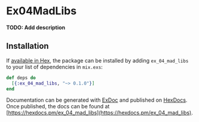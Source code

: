 # Ex04MadLibs

**TODO: Add description**

## Installation

If [available in Hex](https://hex.pm/docs/publish), the package can be installed
by adding `ex_04_mad_libs` to your list of dependencies in `mix.exs`:

```elixir
def deps do
  [{:ex_04_mad_libs, "~> 0.1.0"}]
end
```

Documentation can be generated with [ExDoc](https://github.com/elixir-lang/ex_doc)
and published on [HexDocs](https://hexdocs.pm). Once published, the docs can
be found at [https://hexdocs.pm/ex_04_mad_libs](https://hexdocs.pm/ex_04_mad_libs).

